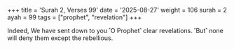 +++
title = 'Surah 2, Verses 99'
date = '2025-08-27'
weight = 106
surah = 2
ayah = 99
tags = ["prophet", "revelation"]
+++

Indeed, We have sent down to you ˹O Prophet˺ clear revelations. ˹But˺ none will deny them except the rebellious.
